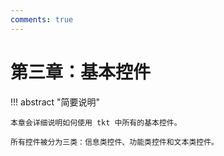 ```yaml
---
comments: true
---
```


# 第三章：基本控件

!!! abstract "简要说明"

    本章会详细说明如何使用 tkt 中所有的基本控件。

    所有控件被分为三类：信息类控件、功能类控件和文本类控件。

